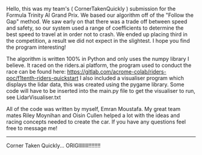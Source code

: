 Hello, this was my team's ( CornerTakenQuickly ) submission for the Formula Trinity AI Grand Prix.
We based our algorithm off of the "Follow the Gap" method. 
We saw early on that there was a trade off between speed and safety, so our system used a range of coefficients
to determine the best speed to travel at in order not to crash. 
We ended up placing third in the competition, a result we did not expect in the slightest.
I hope you find the program interesting!

The algorithm is written 100% in Python and only uses the numpy library I believe. It raced on the riders.ai
platform, the program used to conduct the race can be found here: https://gitlab.com/acrome-colab/riders-poc/f1tenth-riders-quickstart
I also included a visualiser program which displays the lidar data, this was created using the pygame library.
Some code will have to be inserted into the main.py file to get the visualiser to run, see LidarVisualiser.txt

All of the code was written by myself, Emran Moustafa. My great team mates Riley Moynihan and Oisin Cullen helped
a lot with the ideas and racing concepts needed to create the car. 
If you have any questions feel free to message me! 

-----------

Corner Taken Quickly... ORIGIIIIIII!!!!!!!!
